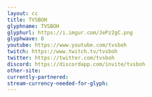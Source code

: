 ```yaml
---
layout: cc
title: TVSBOH
glyphname: TVSBOH
glyphurl: https://i.imgur.com/JePz2gC.png
glyphwave: 8
youtube: https://www.youtube.com/tvsboh
twitch: https://www.twitch.tv/tvsboh
twitter: https://twitter.com/tvsboh
discord: https://discordapp.com/invite/tvsboh
other-site: 
currently-partnered: 
stream-currency-needed-for-glyph: 
---
```


